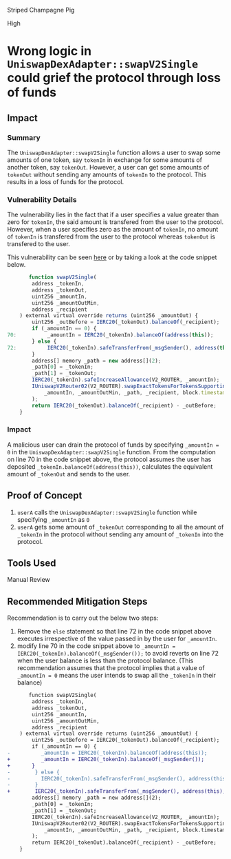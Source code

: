 Striped Champagne Pig

High

# Wrong logic in `UniswapDexAdapter::swapV2Single` could grief the protocol through loss of funds

## Impact
### Summary 
The `UniswapDexAdapter::swapV2Single` function allows a user to swap some amounts of one token, say `tokenIn` in exchange for some amounts of another token, say `tokenOut`. However, a user can get some amounts of `tokenOut` without sending any amounts of `tokenIn` to the protocol. This results in a loss of funds for the protocol. 

### Vulnerability Details
The vulnerability lies in the fact that if a user specifies a value greater than zero for `tokenIn`, the said amount is transfered from the user to the protocol. However, when a user specifies zero as the amount of `tokenIn`, no amount of `tokenIn` is transfered from the user to the protocol whereas `tokenOut` is transfered to the user. 

This vulnerability can be seen [here](https://github.com/sherlock-audit/2025-01-peapods-finance/blob/main/contracts/contracts/dex/UniswapDexAdapter.sol#L61-L82) or by taking a look at the code snippet below. 

```javascript
       function swapV2Single(
        address _tokenIn,
        address _tokenOut,
        uint256 _amountIn,
        uint256 _amountOutMin,
        address _recipient
    ) external virtual override returns (uint256 _amountOut) {
        uint256 _outBefore = IERC20(_tokenOut).balanceOf(_recipient);
        if (_amountIn == 0) {
70:          _amountIn = IERC20(_tokenIn).balanceOf(address(this));
        } else {
72:          IERC20(_tokenIn).safeTransferFrom(_msgSender(), address(this), _amountIn); // @audit-note this only executes if _amountIn specified by user is not zero
        }
        address[] memory _path = new address[](2);
        _path[0] = _tokenIn;
        _path[1] = _tokenOut;
        IERC20(_tokenIn).safeIncreaseAllowance(V2_ROUTER, _amountIn);
        IUniswapV2Router02(V2_ROUTER).swapExactTokensForTokensSupportingFeeOnTransferTokens(
            _amountIn, _amountOutMin, _path, _recipient, block.timestamp
        );
        return IERC20(_tokenOut).balanceOf(_recipient) - _outBefore;
    }
```


### Impact
A malicious user can drain the protocol of funds by specifying `_amountIn = 0` in the `UniswapDexAdapter::swapV2Single` function. From the computation on line 70 in the code snippet above, the protocol assumes the user has deposited `_tokenIn.balanceOf(address(this))`, calculates the equivalent amount of `_tokenOut` and sends to the user. 

## Proof of Concept

1. `userA` calls the `UniswapDexAdapter::swapV2Single` function while specifying `_amountIn` as `0`
2. `userA` gets some amount of `_tokenOut` corresponding to all the amount of `_tokenIn` in the protocol without sending any amount of `_tokenIn` into the protocol.


## Tools Used

Manual Review


## Recommended Mitigation Steps
Recommendation is to carry out the below two steps:
1. Remove the `else` statement so that line 72 in the code snippet above executes irrespective of the value passed in by the user for `_amountIn`.
2. modify line 70 in the code snippet above to `_amountIn = IERC20(_tokenIn).balanceOf(_msgSender());` to avoid reverts on line 72 when the user balance is less than the protocol balance. (This recommendation assumes that the protocol implies that a value of `_amountIn = 0` means the user intends to swap all the `_tokenIn` in their balance)

```diff
       function swapV2Single(
        address _tokenIn,
        address _tokenOut,
        uint256 _amountIn,
        uint256 _amountOutMin,
        address _recipient
    ) external virtual override returns (uint256 _amountOut) {
        uint256 _outBefore = IERC20(_tokenOut).balanceOf(_recipient);
        if (_amountIn == 0) {
-          _amountIn = IERC20(_tokenIn).balanceOf(address(this));
+          _amountIn = IERC20(_tokenIn).balanceOf(_msgSender());
+       }
-        } else {
-          IERC20(_tokenIn).safeTransferFrom(_msgSender(), address(this), _amountIn); 
-        }
+        IERC20(_tokenIn).safeTransferFrom(_msgSender(), address(this), _amountIn);
        address[] memory _path = new address[](2);
        _path[0] = _tokenIn;
        _path[1] = _tokenOut;
        IERC20(_tokenIn).safeIncreaseAllowance(V2_ROUTER, _amountIn);
        IUniswapV2Router02(V2_ROUTER).swapExactTokensForTokensSupportingFeeOnTransferTokens(
            _amountIn, _amountOutMin, _path, _recipient, block.timestamp
        );
        return IERC20(_tokenOut).balanceOf(_recipient) - _outBefore;
    }
```
